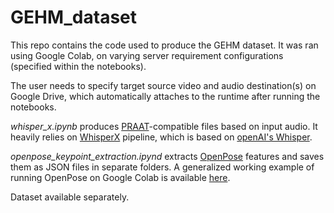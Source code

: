 # GEHM_dataset

This repo contains the code used to produce the GEHM dataset. It was ran using Google Colab, on varying server requirement configurations (specified within the notebooks).

The user needs to specify target source video and audio destination(s) on Google Drive, which automatically attaches to the runtime after running the notebooks.

_whisper_x.ipynb_ produces [PRAAT](https://www.fon.hum.uva.nl/praat/ "Praat homepage")-compatible files based on input audio. It heavily relies on [WhisperX](https://github.com/m-bain/whisperX "Whisper X Github repository") pipeline, which is based on [openAI's Whisper](https://github.com/openai/whisper "Whisper Github repository"). 

_openpose_keypoint_extraction.ipynd_ extracts [OpenPose](https://github.com/CMU-Perceptual-Computing-Lab/openpose "Openpose Github repository") features and saves them as JSON files in separate folders. A generalized working example of running OpenPose on Google Colab is available [here](https://colab.research.google.com/github/miu200521358/motion_trace_colab/blob/master/OpenposeDemo.ipynb "OpenPose 1.7.0 Demo Google Colab").

Dataset available separately.
